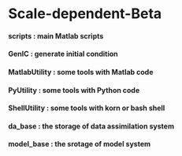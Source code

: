 # Scale-dependent-Beta
#### scripts : main Matlab scripts
#### GenIC : generate initial condition
#### MatlabUtility : some tools with Matlab code
#### PyUtility : some tools with Python code
#### ShellUtility : some tools with korn or bash shell
#### da_base : the storage of data assimilation system
#### model_base : the srotage of model system
